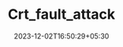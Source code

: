 ---
weight: 999
title: "Crt_fault_attack"
description: ""
icon: "article"
date: "2023-12-02T16:50:29+05:30"
lastmod: "2023-12-02T16:50:29+05:30"
draft: true
toc: true
---